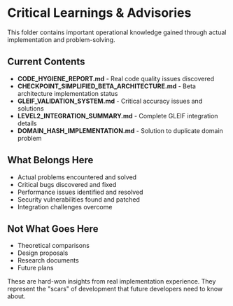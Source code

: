 # Critical Learnings & Advisories

This folder contains important operational knowledge gained through actual implementation and problem-solving.

## Current Contents

- **CODE_HYGIENE_REPORT.md** - Real code quality issues discovered
- **CHECKPOINT_SIMPLIFIED_BETA_ARCHITECTURE.md** - Beta architecture implementation status
- **GLEIF_VALIDATION_SYSTEM.md** - Critical accuracy issues and solutions
- **LEVEL2_INTEGRATION_SUMMARY.md** - Complete GLEIF integration details
- **DOMAIN_HASH_IMPLEMENTATION.md** - Solution to duplicate domain problem

## What Belongs Here

- Actual problems encountered and solved
- Critical bugs discovered and fixed
- Performance issues identified and resolved
- Security vulnerabilities found and patched
- Integration challenges overcome

## Not What Goes Here

- Theoretical comparisons
- Design proposals
- Research documents
- Future plans

These are hard-won insights from real implementation experience. They represent the "scars" of development that future developers need to know about.